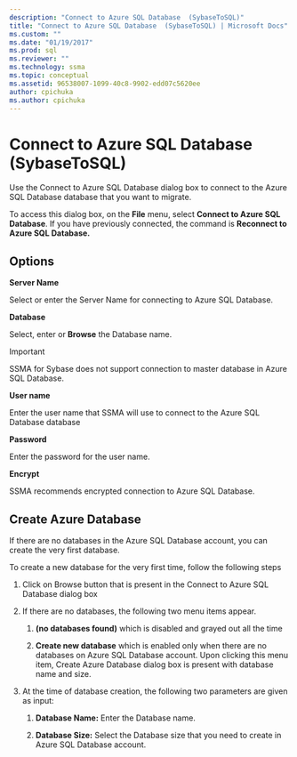 ```yaml
---
description: "Connect to Azure SQL Database  (SybaseToSQL)"
title: "Connect to Azure SQL Database  (SybaseToSQL) | Microsoft Docs"
ms.custom: ""
ms.date: "01/19/2017"
ms.prod: sql
ms.reviewer: ""
ms.technology: ssma
ms.topic: conceptual
ms.assetid: 96538007-1099-40c8-9902-edd07c5620ee
author: cpichuka 
ms.author: cpichuka 
---
```

# Connect to Azure SQL Database  (SybaseToSQL)
Use the Connect to Azure SQL Database dialog box to connect to the Azure SQL Database database that you want to migrate.  
  
To access this dialog box, on the **File** menu, select **Connect to Azure SQL Database**. If you have previously connected, the command is **Reconnect to Azure SQL Database.**  
  
## Options  
**Server Name**  
  
Select or enter the Server Name for connecting to Azure SQL Database.  
  
**Database**  
  
Select, enter or **Browse** the Database name.  
  
> [!IMPORTANT]  
> SSMA for Sybase does not support connection to master database in Azure SQL Database.  
  
**User name**  
  
Enter the user name that SSMA will use to connect to the Azure SQL Database database  
  
**Password**  
  
Enter the password for the user name.  
  
**Encrypt**  
  
SSMA recommends encrypted connection to Azure SQL Database.  
  
## Create Azure Database  
If there are no databases in the Azure SQL Database account, you can create the very first database.  
  
To create a new database for the very first time, follow the following steps  
  
1.  Click on Browse button that is present in the Connect to Azure SQL Database dialog box  
  
2.  If there are no databases, the following two menu items appear.  
  
    1.  **(no databases found)** which is disabled and grayed out all the time  
  
    2.  **Create new database** which is enabled only when there are no databases on Azure SQL Database account. Upon clicking this menu item, Create Azure Database dialog box is present with database name and size.  
  
3.  At the time of database creation, the following two parameters are given as input:  
  
    1.  **Database Name:** Enter the Database name.  
  
    2.  **Database Size:** Select the Database size that you need to create in Azure SQL Database account.  
  
